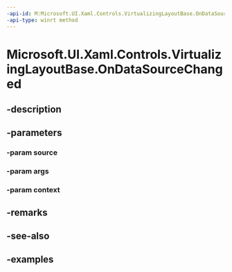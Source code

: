 ```yaml
---
-api-id: M:Microsoft.UI.Xaml.Controls.VirtualizingLayoutBase.OnDataSourceChanged(Microsoft.UI.Xaml.Controls.DataSource,Microsoft.UI.Xaml.Controls.DataSourceChangedEventArgs,Microsoft.UI.Xaml.Controls.VirtualizingLayoutContext)
-api-type: winrt method
---
```


<!-- Method syntax.
public void VirtualizingLayoutBase.OnDataSourceChanged(DataSource source, DataSourceChangedEventArgs args, VirtualizingLayoutContext context)
-->

# Microsoft.UI.Xaml.Controls.VirtualizingLayoutBase.OnDataSourceChanged

## -description

## -parameters
### -param source

### -param args

### -param context

## -remarks

## -see-also

## -examples

